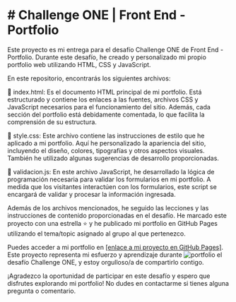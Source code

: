 # # Challenge ONE | Front End - Portfolio
Este proyecto es mi entrega para el desafío Challenge ONE de Front End - Portfolio. Durante este desafío, he creado y personalizado mi propio portfolio web utilizando HTML, CSS y JavaScript.

En este repositorio, encontrarás los siguientes archivos:

🔹 index.html: Es el documento HTML principal de mi portfolio. Está estructurado y contiene los enlaces a las fuentes, archivos CSS y JavaScript necesarios para el funcionamiento del sitio. Además, cada sección del portfolio está debidamente comentada, lo que facilita la comprensión de su estructura.

🔹 style.css: Este archivo contiene las instrucciones de estilo que he aplicado a mi portfolio. Aquí he personalizado la apariencia del sitio, incluyendo el diseño, colores, tipografías y otros aspectos visuales. También he utilizado algunas sugerencias de desarrollo proporcionadas.

🔹 validacion.js: En este archivo JavaScript, he desarrollado la lógica de programación necesaria para validar los formularios en mi portfolio. A medida que los visitantes interactúen con los formularios, este script se encargará de validar y procesar la información ingresada.

Además de los archivos mencionados, he seguido las lecciones y las instrucciones de contenido proporcionadas en el desafío. He marcado este proyecto con una estrella ⭐ y he publicado mi portfolio en GitHub Pages utilizando el tema/topic asignado al grupo al que pertenezco.

Puedes acceder a mi portfolio en [[enlace a mi proyecto en GitHub Pages]](https://mitdesarrollo.github.io/Porfolio-Alura.github.io/). Este proyecto representa mi esfuerzo y aprendizaje durante ![portfolio](https://github.com/MITdesarrollo/Porfolio-Alura.github.io/assets/108035224/09c696e1-5522-477c-a76d-21fb84734661)
el desafío Challenge ONE, y estoy orgulloso/a de compartirlo contigo.

¡Agradezco la oportunidad de participar en este desafío y espero que disfrutes explorando mi portfolio! No dudes en contactarme si tienes alguna pregunta o comentario.
